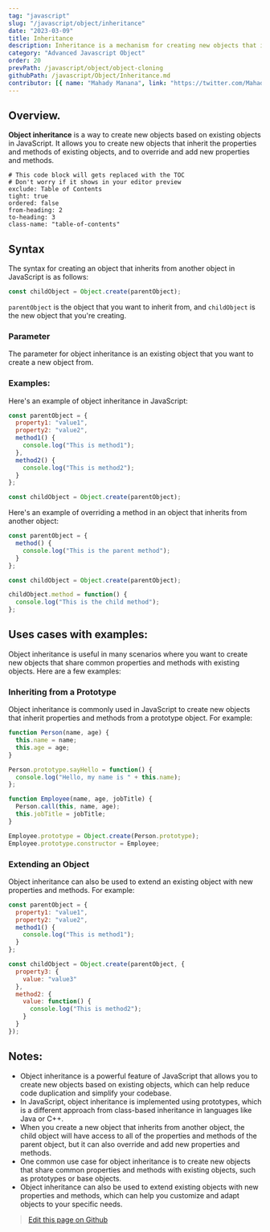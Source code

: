```yaml
---
tag: "javascript"
slug: "/javascript/object/inheritance"
date: "2023-03-09"
title: Inheritance
description: Inheritance is a mechanism for creating new objects that inherit properties and methods from existing objects.
category: "Advanced Javascript Object"
order: 20
prevPath: /javascript/object/object-cloning
githubPath: /javascript/Object/Inheritance.md
contributor: [{ name: "Mahady Manana", link: "https://twitter.com/MahadyManana" }, { name: "Haja", link: "https://twitter.com/Haja261M" }]
---
```



## Overview.

**Object inheritance** is a way to create new objects based on existing objects in JavaScript. It allows you to create new objects that inherit the properties and methods of existing objects, and to override and add new properties and methods.


```toc
# This code block will gets replaced with the TOC
# Don't worry if it shows in your editor preview
exclude: Table of Contents
tight: true
ordered: false
from-heading: 2
to-heading: 3
class-name: "table-of-contents"
```


## Syntax

The syntax for creating an object that inherits from another object in JavaScript is as follows:

```javascript
const childObject = Object.create(parentObject);
```
`parentObject` is the object that you want to inherit from, and `childObject` is the new object that you're creating.
### Parameter

The parameter for object inheritance is an existing object that you want to create a new object from.

### Examples:

Here's an example of object inheritance in JavaScript:

```javascript
const parentObject = {
  property1: "value1",
  property2: "value2",
  method1() {
    console.log("This is method1");
  },
  method2() {
    console.log("This is method2");
  }
};

const childObject = Object.create(parentObject);
```

Here's an example of overriding a method in an object that inherits from another object:

```javascript
const parentObject = {
  method() {
    console.log("This is the parent method");
  }
};

const childObject = Object.create(parentObject);

childObject.method = function() {
  console.log("This is the child method");
};
```

## Uses cases with examples:

Object inheritance is useful in many scenarios where you want to create new objects that share common properties and methods with existing objects. Here are a few examples:

### Inheriting from a Prototype

Object inheritance is commonly used in JavaScript to create new objects that inherit properties and methods from a prototype object. For example:

```javascript
function Person(name, age) {
  this.name = name;
  this.age = age;
}

Person.prototype.sayHello = function() {
  console.log("Hello, my name is " + this.name);
};

function Employee(name, age, jobTitle) {
  Person.call(this, name, age);
  this.jobTitle = jobTitle;
}

Employee.prototype = Object.create(Person.prototype);
Employee.prototype.constructor = Employee;
```


### Extending an Object

Object inheritance can also be used to extend an existing object with new properties and methods. For example:


```javascript
const parentObject = {
  property1: "value1",
  property2: "value2",
  method1() {
    console.log("This is method1");
  }
};

const childObject = Object.create(parentObject, {
  property3: {
    value: "value3"
  },
  method2: {
    value: function() {
      console.log("This is method2");
    }
  }
});
```

## Notes:

- Object inheritance is a powerful feature of JavaScript that allows you to create new objects based on existing objects, which can help reduce code duplication and simplify your codebase.
- In JavaScript, object inheritance is implemented using prototypes, which is a different approach from class-based inheritance in languages like Java or C++.
- When you create a new object that inherits from another object, the child object will have access to all of the properties and methods of the parent object, but it can also override and add new properties and methods.
- One common use case for object inheritance is to create new objects that share common properties and methods with existing objects, such as prototypes or base objects.
- Object inheritance can also be used to extend existing objects with new properties and methods, which can help you customize and adapt objects to your specific needs.

> <a href="https://github.com/mahady-manana/betatuto-docs/tree/main/docs/javascript/Object/Inheritance.md}" target="_blank">Edit this page on Github</a>

